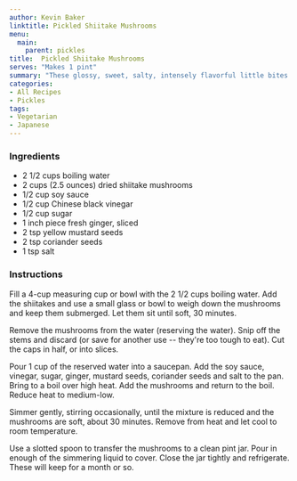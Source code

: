 ```yaml
---
author: Kevin Baker
linktitle: Pickled Shiitake Mushrooms
menu:
  main:
    parent: pickles
title:  Pickled Shiitake Mushrooms
serves: "Makes 1 pint"
summary: "These glossy, sweet, salty, intensely flavorful little bites are something you'll always want to have on hand. They're incredible on a bowl of ramen."
categories:
- All Recipes
- Pickles
tags: 
- Vegetarian
- Japanese
---
```


### Ingredients

<div class="ingredient-list"> 

* 2 1/2 cups boiling water
* 2 cups (2.5 ounces) dried shiitake mushrooms
* 1/2 cup soy sauce
* 1/2 cup Chinese black vinegar
* 1/2 cup sugar
* 1 inch piece fresh ginger, sliced
* 2 tsp yellow mustard seeds
* 2 tsp coriander seeds
* 1 tsp salt 

</div>

### Instructions
Fill a 4-cup measuring cup or bowl with the 2 1/2 cups boiling water. Add the shiitakes and use a small glass or bowl to weigh down the mushrooms and keep them submerged. Let them sit until soft, 30 minutes.

Remove the mushrooms from the water (reserving the water). Snip off the stems and discard (or save for another use -- they're too tough to eat). Cut the caps in half, or into slices.

Pour 1 cup of the reserved water into a saucepan. Add the soy sauce, vinegar, sugar, ginger, mustard seeds, coriander seeds and salt to the pan. Bring to a boil over high heat. Add the mushrooms and return to the boil. Reduce heat to medium-low.

Simmer gently, stirring occasionally, until the mixture is reduced and the mushrooms are soft, about 30 minutes. Remove from heat and let cool to room temperature.

Use a slotted spoon to transfer the mushrooms to a clean pint jar. Pour in enough of the simmering liquid to cover. Close the jar tightly and refrigerate. These will keep for a month or so.
